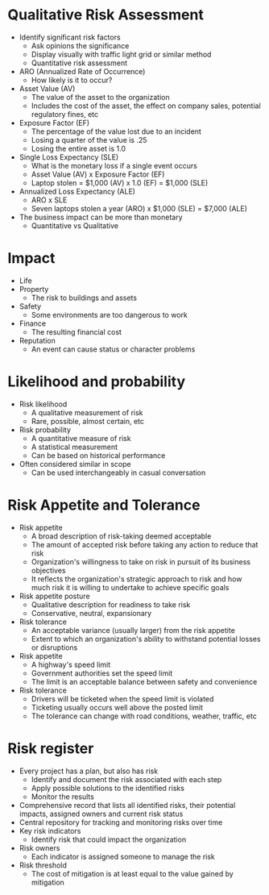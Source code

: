 # Qualitative Risk Assessment
- Identify significant risk factors
	- Ask opinions the significance
	- Display visually with traffic light grid or similar method
	- Quantitative risk assessment
- ARO (Annualized Rate of Occurrence)
	- How likely is it to occur?
- Asset Value  (AV)
	- The value of the asset to the organization
	- Includes the cost of the asset, the effect on company sales, potential regulatory fines, etc
- Exposure Factor (EF)
	- The percentage of the value lost due to an incident
	- Losing a quarter of the value is .25
	- Losing the entire asset is 1.0
- Single Loss Expectancy (SLE)
	- What is the monetary loss if a single event occurs
	- Asset Value (AV) x Exposure Factor (EF)
	- Laptop stolen = $1,000 (AV) x 1.0 (EF) = $1,000 (SLE)
- Annualized Loss Expectancy (ALE)
	- ARO x SLE
	- Seven laptops stolen a year (ARO) x $1,000 (SLE) = $7,000 (ALE)
- The business impact can be more than monetary
	- Quantitative vs Qualitative
# Impact
- Life
- Property
	- The risk to buildings and assets
- Safety
	- Some environments are too dangerous to work
- Finance
	- The resulting financial cost
- Reputation
	- An event can cause status or character problems
# Likelihood and probability
- Risk likelihood
	- A qualitative measurement of risk
	- Rare, possible, almost certain, etc
- Risk probability
	- A quantitative measure of risk
	- A statistical measurement
	- Can be based on historical performance
- Often considered similar in scope
	- Can be used interchangeably in casual conversation
# Risk Appetite and Tolerance
- Risk appetite
	- A broad description of risk-taking deemed acceptable
	- The amount of accepted risk before taking any action to reduce that risk
	- Organization's willingness to take on risk in pursuit of its business objectives
	- It reflects the organization's strategic approach to risk and how much risk it is willing to undertake to achieve specific goals
- Risk appetite posture
	- Qualitative description for readiness to take risk
	- Conservative, neutral, expansionary
- Risk tolerance
	- An acceptable variance (usually larger) from the risk appetite
	- Extent to which an organization's ability to withstand potential losses or disruptions
- Risk appetite
	- A highway's speed limit
	- Government authorities set the speed limit
	- The limit is an acceptable balance between safety and convenience
- Risk tolerance
	- Drivers will be ticketed when the speed limit is violated
	- Ticketing usually occurs well above the posted limit
	- The tolerance can change with road conditions, weather, traffic, etc
# Risk register
- Every project has a plan, but also has risk
	- Identify and document the risk associated with each step
	- Apply possible solutions to the identified risks
	- Monitor the results
- Comprehensive record that lists all identified risks, their potential impacts, assigned owners and current risk status
- Central repository for tracking and monitoring risks over time
- Key risk indicators
	- Identify risk that could impact the organization
- Risk owners
	- Each indicator is assigned someone to manage the risk
- Risk threshold
	- The cost of mitigation is at least equal to the value gained by mitigation